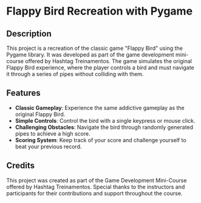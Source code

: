 # Flappy Bird Recreation with Pygame

## Description
This project is a recreation of the classic game "Flappy Bird" using the Pygame library. It was developed as part of the game development mini-course offered by Hashtag Treinamentos. The game simulates the original Flappy Bird experience, where the player controls a bird and must navigate it through a series of pipes without colliding with them.

## Features
- **Classic Gameplay**: Experience the same addictive gameplay as the original Flappy Bird.
- **Simple Controls**: Control the bird with a single keypress or mouse click.
- **Challenging Obstacles**: Navigate the bird through randomly generated pipes to achieve a high score.
- **Scoring System**: Keep track of your score and challenge yourself to beat your previous record.

## Credits
This project was created as part of the Game Development Mini-Course offered by Hashtag Treinamentos. Special thanks to the instructors and participants for their contributions and support throughout the course.
